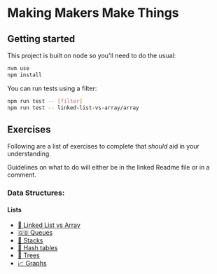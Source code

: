 # Making Makers Make Things

## Getting started

This project is built on node so you'll need to do the usual:

```sh
nvm use
npm install
```

You can run tests using a filter:

```sh
npm run test -- [filter]
npm run test -- linked-list-vs-array/array
```

## Exercises

Following are a list of exercises to complete that *should* aid in your understanding.

Guidelines on what to do will either be in the linked Readme file or in a comment.

### Data Structures:

#### Lists

  - [🥊 Linked List vs Array](./exercises/k9-data-structures/lists/linked-list-vs-array/README.md)
  - [🇬🇧 Queues](./exercises/k9-data-structures/lists/queue/problem.js)
  - [🥞 Stacks](./exercises/k9-data-structures/lists/stack/problem.js)
  - [🌿 Hash tables](./exercises/k9-data-structures/lists/hashTable/problem.js)
  - [🌳 Trees](./exercises/k9-data-structures/lists/tree/problem.js)
  - [📈 Graphs](./exercises/k9-data-structures/lists/graph/problem.js)
